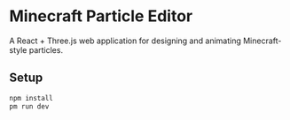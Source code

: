 # Minecraft Particle Editor

A React + Three.js web application for designing and animating Minecraft-style particles.

## Setup

```bash
npm install
pm run dev